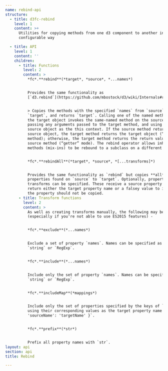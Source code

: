 ```yaml
---
name: rebind-api
structure:
  - title: d3fc-rebind
    level: 1
    content: >+
      Utilities for copying methods from one d3 component to another in a
      configurable way

  - title: API
    level: 1
    content: ''
    children:
      - title: Functions
        level: 2
        content: >
          *fc*.**rebind**(*target*, *source*, *...names*)


          Provides the same functionality as
          [`d3.rebind`](https://github.com/mbostock/d3/wiki/Internals#rebind) -


          > Copies the methods with the specified `names` from `source` to
          `target`, and returns `target`. Calling one of the named methods on
          the target object invokes the same-named method on the source object,
          passing any arguments passed to the target method, and using the
          source object as the this context. If the source method returns the
          source object, the target method returns the target object (“setter”
          method); otherwise, the target method returns the return value of the
          source method (“getter” mode). The rebind operator allows inherited
          methods (mix-ins) to be rebound to a subclass on a different object.


          *fc*.**rebindAll**(*target*, *source*, *[...transforms]*)


          Provides the same functionality as `rebind` but copies **all**
          properties found on `source` to `target`. Optionally, property name
          transforms can be specified. These receive a source property name and
          return either the target property name or a falsey value to indicate
          the property should not be copied.
      - title: Transform functions
        level: 2
        content: >
          As well as creating transforms manually, the following may be useful
          (especially if you're not able to use ES2015 features) -


          *fc*.**exclude**(*...names*)


          Exclude a set of property `names`. Names can be specified as a
          `string` or `RegExp`.


          *fc*.**include**(*...names*)


          Include only the set of property `names`. Names can be specified as a
          `string` or `RegExp`.


          *fc*.**includeMap**(*mappings*)


          Include only the set of properties specified by the keys of `mappings`
          using their corresponding values as the target property name e.g. `{
          'sourceName': 'targetName' }`.


          *fc*.**prefix**(*str*)


          Prefix all property names with `str`.
layout: api
section: api
title: Rebind

---
```

